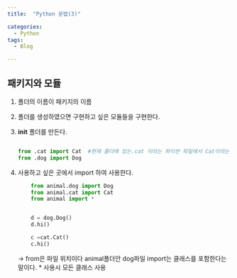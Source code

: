 ```yaml
---
title:  "Python 문법(3)"

categories:
  - Python
tags:
  - Blog

---
```


## 패키지와 모듈

1. 폴더의 이름이 패키지의 이름

2. 폴더를 생성하였으면 구현하고 싶은 모듈들을 구현한다.

3. __init__ 폴더를 만든다.


    ```python

    from .cat import Cat  #현재 폴더에 있는.cat 이라는 파이썬 파일에서 Cat이라는 클래슬를 가져와라
    from .dog import Dog
    ```

4. 사용하고 싶은 곳에서 import 하여 사용한다.

    ```python
        from animal.dog import Dog
        from animal.cat import Cat
        from animal import *


        d = dog.Dog()
        d.hi()

        c =cat.Cat()
        c.hi()
    ```

    -> from은 파일 위치이다 animal폴더안 dog파일  import는 클래스를 포함한다는 말이다. * 사용시 모든 클래스 사용

